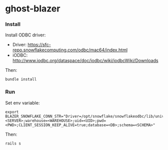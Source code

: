 # ghost-blazer

### Install

Install ODBC driver:

* Driver: https://sfc-repo.snowflakecomputing.com/odbc/mac64/index.html
* iODBC: http://www.iodbc.org/dataspace/doc/iodbc/wiki/iodbcWiki/Downloads

Then:

    bundle install
    
### Run

Set env variable:

    export BLAZER_SNOWFLAKE_CONN_STR="Driver=/opt/snowflake/snowflakeodbc/lib/universal/libSnowflake.dylib;server=<SERVER>;warehouse=<WAREHOUSE>;uid=<UID>;pwd=<PWD>;CLIENT_SESSION_KEEP_ALIVE=true;database=<DB>;schema=<SCHEMA>"

Then:

    rails s
